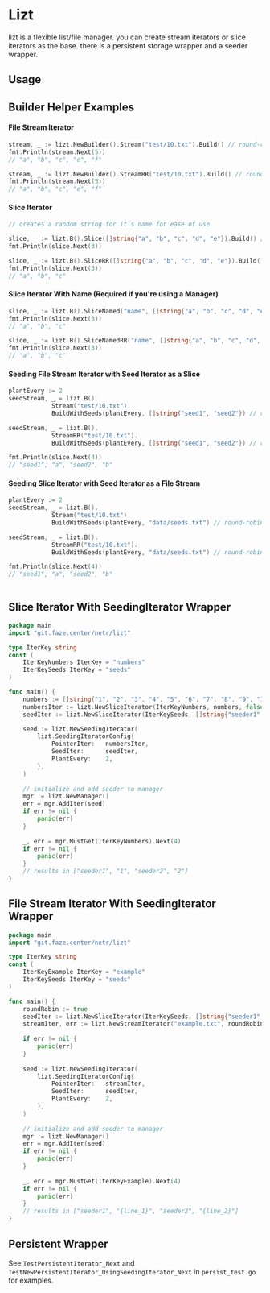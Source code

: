 # Lizt
lizt is a flexible list/file manager. you can create stream iterators or slice iterators as the base. there is a persistent storage wrapper and a seeder wrapper.

## Usage

## Builder Helper Examples

#### File Stream Iterator
```go
stream, _ := lizt.NewBuilder().Stream("test/10.txt").Build() // round-robin = false
fmt.Println(stream.Next(5))
// "a", "b", "c", "e", "f"

stream, _ := lizt.NewBuilder().StreamRR("test/10.txt").Build() // round-robin = true
fmt.Println(stream.Next(5))
// "a", "b", "c", "e", "f"
```

#### Slice Iterator
```go
// creates a random string for it's name for ease of use

slice, _ := lizt.B().Slice([]string{"a", "b", "c", "d", "e"}).Build() // round-robin = false
fmt.Println(slice.Next(3))

slice, _ := lizt.B().SliceRR([]string{"a", "b", "c", "d", "e"}).Build() // round-robin = true
fmt.Println(slice.Next(3))
// "a", "b", "c"
```

#### Slice Iterator With Name (Required if you're using a Manager)
```go
slice, _ := lizt.B().SliceNamed("name", []string{"a", "b", "c", "d", "e"}).Build() // round-robin = false
fmt.Println(slice.Next(3))
// "a", "b", "c"

slice, _ := lizt.B().SliceNamedRR("name", []string{"a", "b", "c", "d", "e"}).Build() // round-robin = true
fmt.Println(slice.Next(3))
// "a", "b", "c"
```

#### Seeding File Stream Iterator with Seed Iterator as a Slice
```go
plantEvery := 2
seedStream, _ = lizt.B().
            Stream("test/10.txt").
            BuildWithSeeds(plantEvery, []string{"seed1", "seed2"}) // round-robin = false

seedStream, _ = lizt.B().
            StreamRR("test/10.txt").
            BuildWithSeeds(plantEvery, []string{"seed1", "seed2"}) // round-robin = true

fmt.Println(slice.Next(4))
// "seed1", "a", "seed2", "b"
```

#### Seeding Slice Iterator with Seed Iterator as a File Stream
```go
plantEvery := 2
seedStream, _ = lizt.B().
            Stream("test/10.txt").
            BuildWithSeeds(plantEvery, "data/seeds.txt") // round-robin = false

seedStream, _ = lizt.B().
            StreamRR("test/10.txt").
            BuildWithSeeds(plantEvery, "data/seeds.txt") // round-robin = true

fmt.Println(slice.Next(4))
// "seed1", "a", "seed2", "b"
	
```

## Slice Iterator With SeedingIterator Wrapper
```go
package main
import "git.faze.center/netr/lizt"

type IterKey string
const (
	IterKeyNumbers IterKey = "numbers"   
	IterKeySeeds IterKey = "seeds"
)

func main() {
    numbers := []string{"1", "2", "3", "4", "5", "6", "7", "8", "9", "10"}
    numbersIter := lizt.NewSliceIterator(IterKeyNumbers, numbers, false)
    seedIter := lizt.NewSliceIterator(IterKeySeeds, []string{"seeder1", "seeder2"}, true)

    seed := lizt.NewSeedingIterator(
        lizt.SeedingIteratorConfig{
            PointerIter:   numbersIter,
            SeedIter:      seedIter,
            PlantEvery:    2,
        },
    )
    
    // initialize and add seeder to manager
    mgr := lizt.NewManager()
    err = mgr.AddIter(seed)
    if err != nil {
        panic(err)
    }
    
    _, err = mgr.MustGet(IterKeyNumbers).Next(4)
    if err != nil {
        panic(err)
    }
    // results in ["seeder1", "1", "seeder2", "2"]
}
```

## File Stream Iterator With SeedingIterator Wrapper
```go
package main
import "git.faze.center/netr/lizt"

type IterKey string
const (
    IterKeyExample IterKey = "example"
    IterKeySeeds IterKey = "seeds"
)

func main() {
    roundRobin := true
    seedIter := lizt.NewSliceIterator(IterKeySeeds, []string{"seeder1", "seeder2"}, roundRobin)
    streamIter, err := lizt.NewStreamIterator("example.txt", roundRobin)
	
    if err != nil {
        panic(err)
    }
    
    seed := lizt.NewSeedingIterator(
        lizt.SeedingIteratorConfig{
	        PointerIter:   streamIter,
	        SeedIter:      seedIter,
	        PlantEvery:    2,
        },
    )
    
    // initialize and add seeder to manager
    mgr := lizt.NewManager()
    err = mgr.AddIter(seed)
    if err != nil {
        panic(err)
    }
    
    _, err = mgr.MustGet(IterKeyExample).Next(4)
    if err != nil {
        panic(err)
    }
    // results in ["seeder1", "{line_1}", "seeder2", "{line_2}"]
}
```

## Persistent Wrapper
See `TestPersistentIterator_Next` and `TestNewPersistentIterator_UsingSeedingIterator_Next` in `persist_test.go` for examples.
